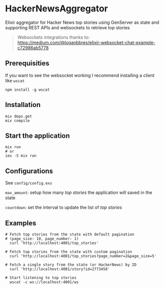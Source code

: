 # HackerNewsAggregator

Elixir aggregator for Hacker News top stories using GenServer as state and
supporting REST APIs and websockets to retrieve top stories

> Websockets integrations thanks to: https://medium.com/@loganbbres/elixir-websocket-chat-example-c72986ab5778

## Prerequisities
If you want to see the websocket working I recommend installing a client like
`wscat`

```
npm install -g wscat
```

## Installation
```
mix deps.get
mix compile
```

## Start the application
```
mix run
# or
iex -S mix run
```

## Configurations
See `config/config.exs`

`max_amount`: setup how many *top stories* the application will
saved in the state

`countdown`: set the interval to update the list of *top stories*

## Examples

```
# Fetch top stories from the state with default pagination
# (page_size: 10, page_number: 1)
  curl 'http://localhost:4001/top_stories'
```

```
# Fetch top stories from the state with custom pagination
  curl 'http://localhost:4001/top_stories?page_number=2&page_size=5'
```

```
# Fetch a single story from the state (or HackerNews) by ID
  curl 'http://localhost:4001/story?id=2773458'
```

```
# Start listening to top stories
  wscat -c ws://localhost:4001/ws
```
